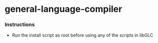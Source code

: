 # general-language-compiler

### Instructions
- Run the install script as root before using any of the scripts in libGLC